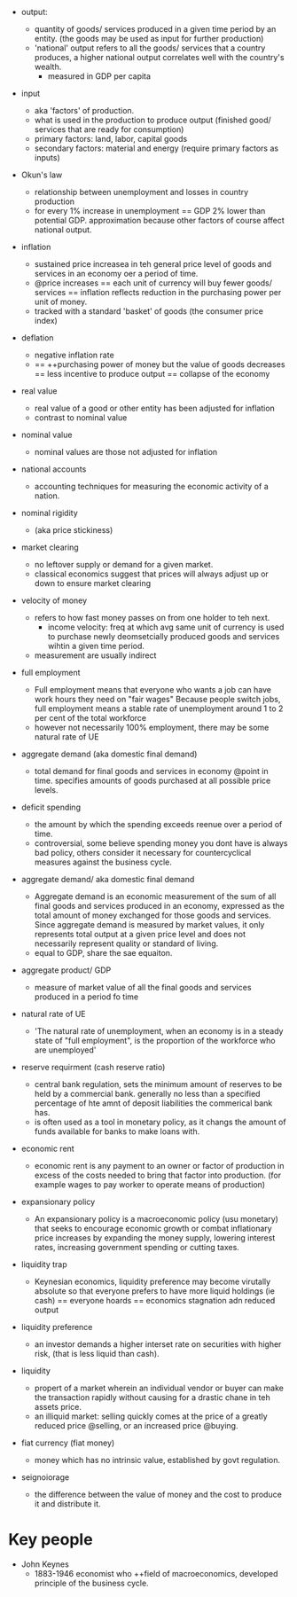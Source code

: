 - output:
    + quantity of goods/ services produced in a given time period by an entity. (the goods may be used as input for further production)
    + 'national' output refers to all the goods/ services that a country produces, a higher national output correlates well with the country's wealth.
        * measured in GDP per capita
- input
    + aka 'factors' of production. 
    + what is used in the production to produce output (finished good/ services that are ready for consumption)
    + primary factors: land, labor, capital goods
    + secondary factors: material and energy (require primary factors as inputs)
- Okun's law
    + relationship between unemployment and losses in country production
    + for every 1% increase in unemployment == GDP 2% lower than potential GDP. approximation because other factors of course affect national output.
- inflation
    + sustained price increasea in teh general price level of goods and services in an economy oer a period of time. 
    + @price increases == each unit of currency will buy fewer goods/ services == inflation reflects reduction in the purchasing power per unit of money. 
    + tracked with a standard 'basket' of goods (the consumer price index)
- deflation
    + negative inflation rate
    + == ++purchasing power of money but the value of goods decreases == less incentive to produce output == collapse of the economy

- real value 
    + real value of a good or other entity has been adjusted for inflation
    + contrast to nominal value

- nominal value
    + nominal values are those not adjusted for inflation

- national accounts
    + accounting techniques for measuring the economic activity of a nation. 

- nominal rigidity
    + (aka price stickiness)

- market clearing
    + no leftover supply or demand for a given market.
    + classical economics suggest that prices will always adjust up or down to ensure market clearing

- velocity of money
    + refers to how fast money passes on from one holder to teh next.
        * income velocity: freq at which avg same unit of currency is used to purchase newly deomsetcially produced goods and services wihtin a given time period. 
    + measurement are usually indirect

- full employment 
    + Full employment means that everyone who wants a job can have work hours they need on "fair wages" Because people switch jobs, full employment means a stable rate of unemployment around 1 to 2 per cent of the total workforce
    + however not necessarily 100% employment, there may be some natural rate of UE


- aggregate demand (aka domestic final demand)
    + total demand for final goods and services in economy @point in time. specifies amounts of goods purchased at all possible price levels.

- deficit spending
    + the amount by which the spending exceeds reenue over a period of time. 
    + controversial, some believe spending money you dont have is always bad policy, others consider it necessary for countercyclical measures against the business cycle.

- aggregate demand/ aka domestic final demand
    +  Aggregate demand is an economic measurement of the sum of all final goods and services produced in an economy, expressed as the total amount of money exchanged for those goods and services. Since aggregate demand is measured by market values, it only represents total output at a given price level and does not necessarily represent quality or standard of living.
    +  equal to GDP, share the sae equaiton.
    
- aggregate product/ GDP
    + measure of market value of all the final goods and services produced in a period fo time

- natural rate of UE
    + 'The natural rate of unemployment, when an economy is in a steady state of "full employment", is the proportion of the workforce who are unemployed'

- reserve requirment (cash reserve ratio)
    + central bank regulation, sets the minimum amount of reserves to be held by a commercial bank. generally no less than a specified percentage of hte amnt of deposit liabilities the commerical bank has. 
    + is often used as a tool in monetary policy, as it changs the amount of funds available for banks to make loans with. 

- economic rent
    + economic rent is any payment to an owner or factor of production in excess of the costs needed to bring that factor into production. (for example wages to pay worker to operate means of production)

- expansionary policy
    * An expansionary policy is a macroeconomic policy (usu monetary) that seeks to encourage economic growth or combat inflationary price increases by expanding the money supply, lowering interest rates, increasing government spending or cutting taxes.

- liquidity trap
    + Keynesian economics, liquidity preference may become virutally absolute so that everyone prefers to have more liquid holdings (ie cash) == everyone hoards == economics stagnation adn reduced output 

- liquidity preference
    + an investor demands a higher interset rate on securities with higher risk, (that is less liquid than cash).

- liquidity
    + propert of a market wherein an individual vendor or buyer can make the transaction rapidly without causing for a drastic chane in teh assets price. 
    + an illiquid market: selling quickly comes at the price of a greatly reduced price @selling, or an increased price @buying. 

- fiat currency (fiat money)
    + money which has no intrinsic value, established by govt regulation. 

- seignoiorage
    + the difference between the value of money and the cost to produce it and distribute it. 

# Key people
- John Keynes
    + 1883-1946 economist who ++field of macroeconomics, developed principle of the business cycle.



